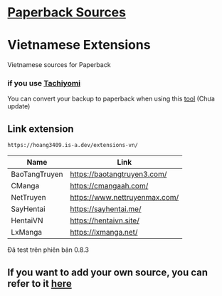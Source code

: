 # [Paperback Sources](https://paperback.moe/)

# Vietnamese Extensions

Vietnamese sources for Paperback

### if you use [Tachiyomi](https://tachiyomi.org/)

You can convert your backup to paperback when using
this [tool](https://github.com/hoang3402/Tachiyomi-To-Paperbackup-Converter) (Chưa update)

## Link extension

```
https://hoang3409.is-a.dev/extensions-vn/
```

<div align="center">

| Name          | Link                          |
|---------------|-------------------------------|
| BaoTangTruyen | https://baotangtruyen3.com/   |
| CManga        | https://cmangaah.com/         |
| NetTruyen     | https://www.nettruyenmax.com/ |
| SayHentai     | https://sayhentai.me/         |
| HentaiVN      | https://hentaivn.site/        |
| LxManga       | https://lxmanga.net/          |

</div>

Đã test trên phiên bản 0.8.3

## If you want to add your own source, you can refer to it [here](https://github.com/hoang3402/extensions-vn/wiki)
